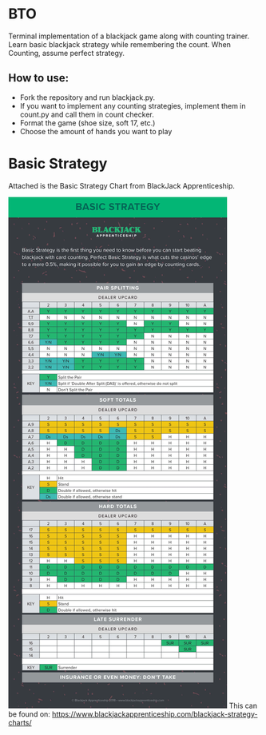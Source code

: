 # BTO

Terminal implementation of a blackjack game along with counting trainer. Learn basic blackjack strategy while remembering the count. When Counting, assume perfect strategy.

## How to use:
* Fork the repository and run blackjack.py.
* If you want to implement any counting strategies, implement them in count.py and call them in count checker. 
* Format the game (shoe size, soft 17, etc.)
* Choose the amount of hands you want to play

# Basic Strategy
Attached is the Basic Strategy Chart from BlackJack Apprenticeship.

  ![Alt Text](./BJA_Basic_Strategy.webp)
This can be found on: https://www.blackjackapprenticeship.com/blackjack-strategy-charts/
